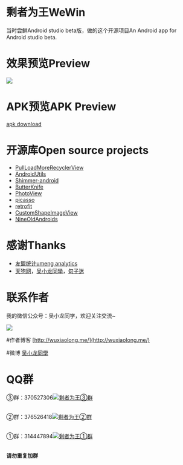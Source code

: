 # 剩者为王WeWin
当时尝鲜Android studio beta版，做的这个开源项目An Android app for Android studio beta.

# 效果预览Preview
![](http://7q5c2h.com1.z0.glb.clouddn.com/WeWin.jpg?watermark/2/text/5ZC05bCP6b6Z5ZCM5a24/font/5qW35L2T/fontsize/500/fill/I0VGRUZFRg==/dissolve/100/gravity/SouthEast/dx/10/dy/10)

# APK预览APK Preview
[apk download](https://github.com/WuXiaolong/WeWin/raw/master/apk/app-debug.apk)

# 开源库Open source projects

* [PullLoadMoreRecyclerView](https://github.com/WuXiaolong/PullLoadMoreRecyclerView)
* [AndroidUtils](https://github.com/WuXiaolong/AndroidUtils)
* [Shimmer-android](https://github.com/RomainPiel/Shimmer-android)
* [ButterKnife](https://github.com/JakeWharton/butterknife)
* [PhotoView](https://github.com/chrisbanes/PhotoView)
* [picasso](https://github.com/square/picasso)
* [retrofit](https://github.com/square/retrofit)
* [CustomShapeImageView](https://github.com/MostafaGazar/CustomShapeImageView)
* [NineOldAndroids](https://github.com/JakeWharton/NineOldAndroids)


# 感谢Thanks
* [友盟统计umeng analytics](http://www.umeng.com/)
* [天狗网](http://www.tngou.net/)，[吴小龙同學](http://wuxiaolong.me/)，[句子迷](http://www.juzimi.com/meitumeiju)

# 联系作者
我的微信公众号：吴小龙同学，欢迎关注交流~

![](http://7q5c2h.com1.z0.glb.clouddn.com/qrcode_wuxiaolong.jpg)

#作者博客
[http://wuxiaolong.me/](http://wuxiaolong.me/)

#微博
[吴小龙同學](http://weibo.com/u/2175011601)

# QQ群
③群：370527306<a target="_blank" href="http://shang.qq.com/wpa/qunwpa?idkey=0a992ba077da4c8325cbfef1c9e81f0443ffb782a0f2135c1a8f7326baac58ac"><img border="0" src="http://pub.idqqimg.com/wpa/images/group.png" alt="剩者为王③群" title="剩者为王③群"></a><br><br>


②群：376526418<a target="_blank" href="http://shang.qq.com/wpa/qunwpa?idkey=5017aa79b1bc2726134ce1d6bc3060306022d1a2155f303709b02824d47a8e59"><img border="0" src="http://pub.idqqimg.com/wpa/images/group.png" alt="剩者为王②群" title="剩者为王②群"></a><br><br>



①群：314447894<a target="_blank" href="http://shang.qq.com/wpa/qunwpa?idkey=bd187a3923f98f29b372e76024aee12e3f5fc680d4fe06d89e012269aa910da6"><img border="0" src="http://pub.idqqimg.com/wpa/images/group.png" alt="剩者为王①群" title="剩者为王①群"></a><br><br>

**请勿重复加群**
